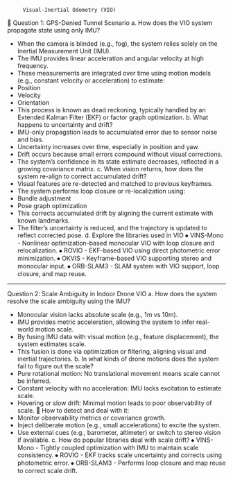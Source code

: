 	     Visual-Inertial Odometry (VIO)
📍 Question 1: GPS-Denied Tunnel Scenario
a. How does the VIO system propagate state using only IMU?
- When the camera is blinded (e.g., fog), the system relies solely on the Inertial Measurement Unit (IMU).
- The IMU provides linear acceleration and angular velocity at high frequency.
- These measurements are integrated over time using motion models (e.g., constant velocity or acceleration) to estimate:
- Position
- Velocity
- Orientation
- This process is known as dead reckoning, typically handled by an Extended Kalman Filter (EKF) or factor graph optimization.
b. What happens to uncertainty and drift?
- IMU-only propagation leads to accumulated error due to sensor noise and bias.
- Uncertainty increases over time, especially in position and yaw.
- Drift occurs because small errors compound without visual corrections.
- The system’s confidence in its state estimate decreases, reflected in a growing covariance matrix.
c. When vision returns, how does the system re-align to correct accumulated drift?
- Visual features are re-detected and matched to previous keyframes.
- The system performs loop closure or re-localization using:
- Bundle adjustment
- Pose graph optimization
- This corrects accumulated drift by aligning the current estimate with known landmarks.
- The filter’s uncertainty is reduced, and the trajectory is updated to reflect corrected pose.
d. Explore the libraries used in VIO
⦁	VINS-Mono - Nonlinear optimization-based monocular VIO with loop closure and relocalization.
⦁	ROVIO - EKF-based VIO using direct photometric error minimization.
⦁	OKVIS - Keyframe-based VIO supporting stereo and monocular input.
⦁	ORB-SLAM3 - SLAM system with VIO support, loop closure, and map reuse.

____________________________________________________________________________________________________________________________________


Question 2: Scale Ambiguity in Indoor Drone VIO
a. How does the system resolve the scale ambiguity using the IMU?
- Monocular vision lacks absolute scale (e.g., 1m vs 10m).
- IMU provides metric acceleration, allowing the system to infer real-world motion scale.
- By fusing IMU data with visual motion (e.g., feature displacement), the system estimates scale.
- This fusion is done via optimization or filtering, aligning visual and inertial trajectories.
b. In what kinds of drone motions does the system fail to figure out the scale?
- Pure rotational motion: No translational movement means scale cannot be inferred.
- Constant velocity with no acceleration: IMU lacks excitation to estimate scale.
- Hovering or slow drift: Minimal motion leads to poor observability of scale.
🧠 How to detect and deal with it:
- Monitor observability metrics or covariance growth.
- Inject deliberate motion (e.g., small accelerations) to excite the system.
- Use external cues (e.g., barometer, altimeter) or switch to stereo vision if available.
c. How do popular libraries deal with scale drift?
⦁	VINS-Mono - Tightly coupled optimization with IMU to maintain scale consistency. 
⦁	ROVIO - EKF tracks scale uncertainty and corrects using photometric error.
⦁	ORB-SLAM3 - Performs loop closure and map reuse to correct scale drift.


